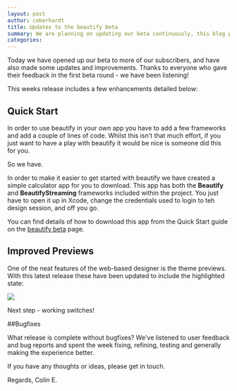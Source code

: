 ```yaml
---
layout: post
author: ceberhardt
title: Updates to the beautify beta
summary: We are planning on updating our beta continuously, this blog post details some of the changes that have been made this week.
categories:
---
```

Today we have opened up our beta to more of our subscribers, and have also made some updates and improvements. Thanks to everyone who gave their feedback in the first beta round - we have been listening!

This weeks release includes a few enhancements detailed below:

## Quick Start

In order to use beautify in your own app you have to add a few frameworks and add a couple of lines of code. Whilst this isn't that much effort, if you just want to have a play with beautify it would be nice is someone did this for you.

So we have.

In order to make it easier to get started with beautify we have created a simple calculator app for you to download. This app has both the **Beautify** and **BeautifyStreaming** frameworks included within the project. You just have to open it up in Xcode, change the credentials used to login to teh design session, and off you go.

You can find details of how to download this app from the Quick Start guide on the [beautify beta](http://beautify.io/beta.html) page.

## Improved Previews

One of the neat features of the web-based designer is the theme previews. With this latest release these have been updated to include the highlighted state:

<img src="{{ site.baseurl }}/assets/highlighted.png"/>

Next step - working switches!

##Bugfixes

What release is complete without bugfixes? We've listened to user feedback and bug reports and spent the week fixing, refining, testing and generally making the experience better.

If you have any thoughts or ideas, please get in touch.

Regards, Colin E.
